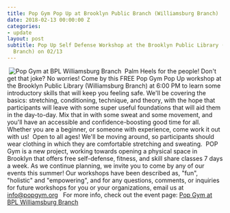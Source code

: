 ```yaml
---
title: Pop Gym Pop Up at Brooklyn Public Branch (Williamsburg Branch)
date: 2018-02-13 00:00:00 Z
categories:
- update
layout: post
subtitle: Pop Up Self Defense Workshop at the Brooklyn Public Library (Williamsburg
  Branch) on 02/13
---
```


​
![Pop Gym at BPL Williamsburg Branch](/assets/bpl3.jpg.jpg)
​
Palm Heels for the people! Don't get that joke? No worries! Come by this FREE Pop Gym Pop Up workshop at the Brooklyn Public Library (Williamsburg Branch) at 6:00 PM to learn some introductory skills that will keep you feeling safe. We'll be covering the basics: stretching, conditioning, technique, and theory, with the hope that participants will leave with some super useful foundations that will aid them in the day-to-day. Mix that in with some sweat and some movement, and you'll have an accessible and confidence-boosting good time for all. Whether you are a beginner, or someone with experience, come work it out with us!
​
Open to all ages! We'll be moving around, so participants should wear clothing in which they are comfortable stretching and sweating.
​
POP Gym is a new project, working towards opening a physical space in Brooklyn that offers free self-defense, fitness, and skill share classes 7 days a week. As we continue planning, we invite you to come by any of our events this summer! Our workshops have been described as, "fun", "holistic" and "empowering", and for any questions, comments, or inquiries for future workshops for you or your organizations, email us at info@popgym.org
​
​
For more info, check out the event page: [Pop Gym at BPL Williamsburg Branch](https://www.facebook.com/events/532460767110979/)
​

